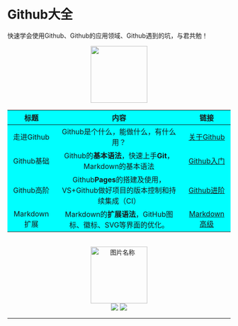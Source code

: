 # Github大全

快速学会使用Github、Github的应用领域、Github遇到的坑，与君共勉！

<div align="center">
    <img src="https://www.easyicon.net/api/resizeApi.php?id=1074891&size=128" width="128px">
    <br>
</div>

<table style="border:{1px solid blue};text-align:center;background-color:aqua">
    <thead>
        <tr>
            <th>标题</th>
            <th>内容</th>
            <th>链接</th>
        </tr>
    </thead>
    <tbody>
        <tr>
            <td>走进Github</td>
            <td>Github是个什么，能做什么，有什么用？</td>
            <td><a href="https://github.com/ckjbug/Github-Summary/blob/master/What%20is%20Github.md">关于Github</td>
        </tr>
        <tr>
            <td>Github基础</td>
            <td>Github的<strong>基本语法</strong>，快速上手<strong>Git</strong>，Markdown的基本语法</td>
            <td><a href="">Github入门</td>
        </tr>
        <tr>
            <td>Github高阶</td>
            <td>Github<strong>Pages</strong>的搭建及使用，VS+Github做好项目的版本控制和持续集成（CI）</td>
            <td><a href="https://github.com/ckjbug/xiaokui/blob/master/%E7%BB%8F%E9%AA%8C%E4%B9%8B%E8%B0%88%EF%BC%88Github%E5%85%A5%E5%9D%91%EF%BC%89.md">Github进阶</td>
        </tr>
        <tr>
            <td>Markdown扩展</td>
            <td>Markdown的<strong>扩展语法</strong>，GitHub图标、徽标、SVG等界面的优化。</td>
            <td><a href="https://github.com/ckjbug/xiaokui/blob/master/Markdown%E9%AB%98%E9%98%B6%E8%AF%AD%E6%B3%95.md">Markdown高级</td>
        </tr>
    </tbody>
</table>

<br>
<div align="center">
    <img src="https://www.easyicon.net/api/resizeApi.php?id=1213004&size=128" width = "128" height = "128" alt="图片名称" />
    <br>
    <a href="Asciinema.md"> <img src="https://img.shields.io/badge/>-group-4ab8a1.svg"></a>
    <a href="https://legacy.gitbook.com/@wizardforcel"> <img src="https://img.shields.io/badge/_-gitbook-4ab8a1.svg"></a> 
</div>

------------




